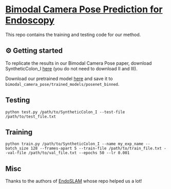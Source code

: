 # [Bimodal Camera Pose Prediction for Endoscopy](https://arxiv.org/abs/2204.04968)

This repo contains the training and testing code for our method.

## ⚙ Getting started

To replicate the results in our Bimodal Camera Pose paper, download SyntheticColon_I [here](https://rdr.ucl.ac.uk/articles/dataset/Simcol3D_-_3D_Reconstruction_during_Colonoscopy_Challenge_Dataset/24077763) (you do not need to download II and III). 

Download our pretrained model [here](https://drive.google.com/file/d/1aHWPqS1X8v-T2V9ssqO-qz7R-e6xf5GB/view?usp=share_link) and save it to `bimodal_camera_pose/trained_models/posenet_binned`. 


## Testing

```
python test.py /path/to/SyntheticColon_I --test-file /path/to/test_file.txt
```


## Training

```
python train.py /path/to/SyntheticColon_I --name my_exp_name --batch_size 128 --frames-apart 5 --train-file /path/to/train_file.txt --val-file /path/to/val_file.txt --epochs 50 --lr 0.001
```


## Misc

Thanks to the authors of [EndoSLAM](https://github.com/CapsuleEndoscope/EndoSLAM/tree/master/EndoSfMLearner) whose repo helped us a lot!

